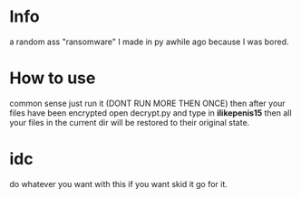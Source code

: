 # Info
a random ass "ransomware" I made in py awhile ago because I was bored.

# How to use
common sense just run it (DONT RUN MORE THEN ONCE) then after your files have been encrypted open decrypt.py
and type in **ilikepenis15** then all your files in the current dir will be restored to their original state.

# idc
do whatever you want with this if you want skid it go for it.
